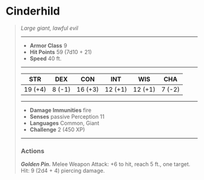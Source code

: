 # Cinderhild
>*Large giant, lawful evil*
>___
>- **Armor Class** 9
>- **Hit Points** 59 (7d10 + 21)
>- **Speed** 40 ft.
>___
>|STR|DEX|CON|INT|WIS|CHA|
>|:---:|:---:|:---:|:---:|:---:|:---:|
>|19 (+4)|8 (-1)|16 (+3)|12 (+1)|12 (+1)|7 (-2)|
>___
>- **Damage Immunities** fire
>- **Senses** passive Perception 11
>- **Languages** Common, Giant
>- **Challenge** 2 (450 XP)
>___
>### Actions
>***Golden Pin.*** Melee Weapon Attack: +6 to hit, reach 5 ft., one target. Hit: 9 (2d4 + 4) piercing damage.